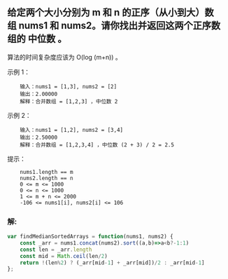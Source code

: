 ## 给定两个大小分别为 m 和 n 的正序（从小到大）数组 nums1 和 nums2。请你找出并返回这两个正序数组的 中位数 。

算法的时间复杂度应该为 O(log (m+n)) 。

示例 1：
```
    输入：nums1 = [1,3], nums2 = [2]
    输出：2.00000
    解释：合并数组 = [1,2,3] ，中位数 2
```
示例 2：
```
    输入：nums1 = [1,2], nums2 = [3,4]
    输出：2.50000
    解释：合并数组 = [1,2,3,4] ，中位数 (2 + 3) / 2 = 2.5
```

提示：
```
    nums1.length == m
    nums2.length == n
    0 <= m <= 1000
    0 <= n <= 1000
    1 <= m + n <= 2000
    -106 <= nums1[i], nums2[i] <= 106
```

### 解:
```javascript
var findMedianSortedArrays = function(nums1, nums2) {
    const _arr = nums1.concat(nums2).sort((a,b)=>a<b?-1:1)
    const len = _arr.length
    const mid = Math.ceil(len/2)
    return !(len%2) ? (_arr[mid-1] + _arr[mid])/2 : _arr[mid-1]
};
```